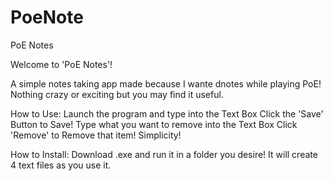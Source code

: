 # PoeNote
PoE Notes

Welcome to 'PoE Notes'!

A simple notes taking app made because I wante dnotes while playing PoE!
Nothing crazy or exciting but you may find it useful.

How to Use:
Launch the program and type into the Text Box
Click the 'Save' Button to Save!
Type what you want to remove into the Text Box
Click 'Remove' to Remove that item!
Simplicity!

How to Install:
Download .exe and run it in a folder you desire!
It will create 4 text files as you use it. 
